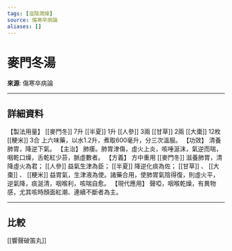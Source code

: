 ```yaml
---
tags: [滋陰潤燥]
source: 傷寒卒病論
aliases: []
---
```


# 麥門冬湯

**來源**: 傷寒卒病論  

---

## 詳細資料
【製法用量】 [[麥門冬]] 7升 [[半夏]] 1升 [[人參]] 3兩 [[甘草]] 2兩 [[大棗]] 12枚 [[粳米]] 3合
上六味藥，以水1.2升，煮取600毫升，分三次溫服。
【功效】
清養肺胃，降逆下氣。
【主治】
肺痿。肺胃津傷，虛火上炎，咳唾涎沫，氣逆而喘，咽乾口燥，舌乾紅少苔，脈虛數者。
【方義】
方中重用 [[麥門冬]] 滋養肺胃，清降虛火為君； [[人參]] 益氣生津為臣； [[半夏]] 降逆化痰為佐； [[甘草]] 、 [[大棗]] 、 [[粳米]] 益胃氣，生津液為使。諸藥合用，使肺胃氣陰得復，則虛火平，逆氣降，痰涎清，咽喉利，咳喘自愈。
【現代應用】
聲啞，咽喉乾燥，有異物感，尤其咳時顏面紅潮、連續不斷者為主。

---

## 比較
[[響聲破笛丸]]
